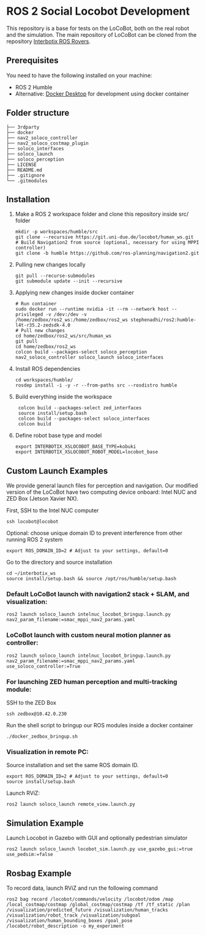 # ROS 2 Social Locobot Development

This repository is a base for tests on the LoCoBot, both on the real robot and the simulation. The main repository of LoCoBot can be cloned from the repository [Interbotix ROS Rovers](https://github.com/Interbotix/interbotix_ros_rovers/tree/humble). 

## Prerequisites
You need to have the following installed on your machine:
- ROS 2 Humble
- Alternative: [Docker Desktop](https://www.docker.com/products/docker-desktop) for development using docker container


## Folder structure

    ├── 3rdparty
    ├── docker
    ├── nav2_soloco_controller
    ├── nav2_soloco_costmap_plugin
    ├── soloco_interfaces           
    ├── soloco_launch               
    ├── soloco_perception
    ├── LICENSE
    ├── README.md
    ├── .gitignore
    └── .gitmodules


## Installation
1. Make a ROS 2 workspace folder and clone this repository inside src/ folder
    ```
    mkdir -p workspaces/humble/src
    git clone --recursive https://git.uni-due.de/locobot/human_ws.git
    # Build Navigation2 from source (optional, necessary for using MPPI controller)
    git clone -b humble https://github.com/ros-planning/navigation2.git
    ```

2. Pulling new changes locally
    ```
    git pull --recurse-submodules
    git submodule update --init --recursive
    ```
3. Applying new changes inside docker container
    ```
    # Run container
    sudo docker run --runtime nvidia -it --rm --network host --privileged -v /dev:/dev -v /home/zedbox/ros2_ws:/home/zedbox/ros2_ws stephenadhi/ros2:humble-l4t-r35.2-zedsdk-4.0
    # Pull new changes
    cd home/zedbox/ros2_ws/src/human_ws
    git pull
    cd home/zedbox/ros2_ws
    colcon build --packages-select soloco_perception nav2_soloco_controller soloco_launch soloco_interfaces
    ```

4. Install ROS dependencies
    ```
    cd workspaces/humble/
    rosdep install -i -y -r --from-paths src --rosdistro humble
    ```

5. Build everything inside the workspace
   ```
    colcon build --packages-select zed_interfaces
    source install/setup.bash
    colcon build --packages-select soloco_interfaces
    colcon build
   ```

6. Define robot base type and model
   ```
   export INTERBOTIX_XSLOCOBOT_BASE_TYPE=kobuki
   export INTERBOTIX_XSLOCOBOT_ROBOT_MODEL=locobot_base
   ```

## Custom Launch Examples
We provide general launch files for perception and navigation. Our modified version of the LoCoBot have two computing device onboard: Intel NUC and ZED Box (Jetson Xavier NX).

First, SSH to the Intel NUC computer
    
    ssh locobot@locobot
    
Optional: choose unique domain ID to prevent interference from other running ROS 2 system

    export ROS_DOMAIN_ID=2 # Adjust to your settings, default=0

Go to the directory and source installation

    cd ~/interbotix_ws
    source install/setup.bash && source /opt/ros/humble/setup.bash
    
### Default LoCoBot launch with navigation2 stack + SLAM, and visualization:

    ros2 launch soloco_launch intelnuc_locobot_bringup.launch.py nav2_param_filename:=smac_mppi_nav2_params.yaml

### LoCoBot launch with custom neural motion planner as controller:

    ros2 launch soloco_launch intelnuc_locobot_bringup.launch.py nav2_param_filename:=smac_mppi_nav2_params.yaml use_soloco_controller:=True

### For launching ZED human perception and multi-tracking module:
SSH to the ZED Box

    ssh zedbox@10.42.0.230
    
Run the shell script to bringup our ROS modules inside a docker container

    ./docker_zedbox_bringup.sh

### Visualization in remote PC:
Source installation and set the same ROS domain ID.

    export ROS_DOMAIN_ID=2 # Adjust to your settings, default=0
    source install/setup.bash

Launch RViZ:

    ros2 launch soloco_launch remote_view.launch.py

## Simulation Example
Launch Locobot in Gazebo with GUI and optionally pedestrian simulator

    ros2 launch soloco_launch locobot_sim.launch.py use_gazebo_gui:=true use_pedsim:=false

## Rosbag Example
To record data, launch RViZ and run the following command

    ros2 bag record /locobot/commands/velocity /locobot/odom /map /local_costmap/costmap /global_costmap/costmap /tf /tf_static /plan /visualization/predicted_future /visualization/human_tracks /visualization/robot_track /visualization/subgoal /visualization/human_bounding_boxes /goal_pose /locobot/robot_description -o my_experiment